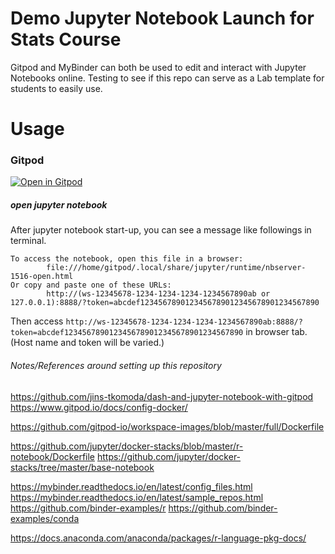 # Demo Jupyter Notebook Launch for Stats Course

Gitpod and MyBinder can both be used to edit and interact with Jupyter Notebooks online.
Testing to see if this repo can serve as a Lab template for students to easily use.

# Usage


### Gitpod

[![Open in Gitpod](https://gitpod.io/button/open-in-gitpod.svg)](https://gitpod.io/#https://github.com/zvodd/jupyterStats1400GitPodDemo)

##### open jupyter notebook

After jupyter notebook start-up, you can see a message like followings in terminal.

```
To access the notebook, open this file in a browser:
        file:///home/gitpod/.local/share/jupyter/runtime/nbserver-1516-open.html
Or copy and paste one of these URLs:
        http://(ws-12345678-1234-1234-1234-1234567890ab or 127.0.0.1):8888/?token=abcdef1234567890123456789012345678901234567890
```

Then access `http://ws-12345678-1234-1234-1234-1234567890ab:8888/?token=abcdef1234567890123456789012345678901234567890` in browser tab.
(Host name and token will be varied.)





###### Notes/References around setting up this repository

https://github.com/jins-tkomoda/dash-and-jupyter-notebook-with-gitpod
https://www.gitpod.io/docs/config-docker/

https://github.com/gitpod-io/workspace-images/blob/master/full/Dockerfile

https://github.com/jupyter/docker-stacks/blob/master/r-notebook/Dockerfile
https://github.com/jupyter/docker-stacks/tree/master/base-notebook


https://mybinder.readthedocs.io/en/latest/config_files.html
https://mybinder.readthedocs.io/en/latest/sample_repos.html
https://github.com/binder-examples/r
https://github.com/binder-examples/conda


https://docs.anaconda.com/anaconda/packages/r-language-pkg-docs/